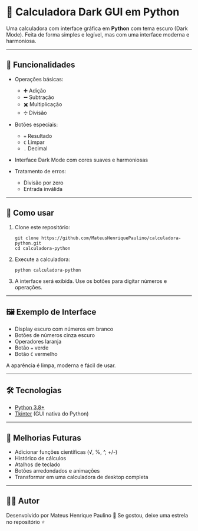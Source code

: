 # 🧮 Calculadora Dark GUI em Python

Uma calculadora com interface gráfica em **Python** com tema escuro (Dark Mode).
Feita de forma simples e legível, mas com uma interface moderna e harmoniosa.

---

## 📌 Funcionalidades

* Operações básicas:

  * ➕ Adição
  * ➖ Subtração
  * ✖️ Multiplicação
  * ➗ Divisão
* Botões especiais:

  * `=` Resultado
  * `C` Limpar
  * `.` Decimal
* Interface Dark Mode com cores suaves e harmoniosas
* Tratamento de erros:

  * Divisão por zero
  * Entrada inválida

---

## 🚀 Como usar

1. Clone este repositório:

   ```
   git clone https://github.com/MateusHenriquePaulino/calculadora-python.git
   cd calculadora-python
   ```

2. Execute a calculadora:

   ```
   python calculadora-python
   ```

3. A interface será exibida. Use os botões para digitar números e operações.

---

## 🖼️ Exemplo de Interface

* Display escuro com números em branco
* Botões de números cinza escuro
* Operadores laranja
* Botão `=` verde
* Botão `C` vermelho

A aparência é limpa, moderna e fácil de usar.

---

## 🛠️ Tecnologias

* [Python 3.8+](https://www.python.org/)
* [Tkinter](https://docs.python.org/3/library/tkinter.html) (GUI nativa do Python)

---

## 📌 Melhorias Futuras

* Adicionar funções científicas (√, %, ^, +/-)
* Histórico de cálculos
* Atalhos de teclado
* Botões arredondados e animações
* Transformar em uma calculadora de desktop completa

---

## 👨‍💻 Autor

Desenvolvido por Mateus Henrique Paulino 🚀
Se gostou, deixe uma estrela no repositório ⭐
